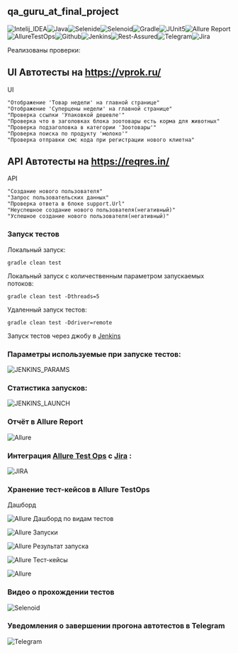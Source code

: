 
## qa_guru_at_final_project

![Intelij_IDEA](src/test/resources/img/icons/Intelij_IDEA.png)![Java](src/test/resources/img/icons/Java.png)![Selenide](src/test/resources/img/icons/Selenide.png)![Selenoid](src/test/resources/img/icons/Selenoid.png)![Gradle](src/test/resources/img/icons/Gradle.png)![JUnit5](src/test/resources/img/icons/JUnit5.png)![Allure Report](src/test/resources/img/icons/Allure_Report.png)![AllureTestOps](src/test/resources/img/icons/AllureTestOps.png)![Github](src/test/resources/img/icons/Github.png)![Jenkins](src/test/resources/img/icons/Jenkins.png)![Rest-Assured](src/test/resources/img/icons/Rest-Assured.png)![Telegram](src/test/resources/img/icons/Telegram.png)![Jira](src/test/resources/img/icons/Jira.png)

Реализованы проверки:

## UI Автотесты на https://vprok.ru/

UI

    "Отображение 'Товар недели' на главной странице"
    "Отображение 'Суперцены недели' на главной странице"
    "Проверка ссылки 'Упаковкой дешевле'"
    "Проверка что в заголовках блока зоотовары есть корма для животных"
    "Проверка подзаголовка в категории 'Зоотовары'"
    "Проверка поиска по продукту 'молоко'"
    "Проверка отправки смс кода при регистрации нового клиетна"



## API  Автотесты на https://reqres.in/

API

    "Создание нового пользователя"
    "Запрос пользовательских данных"
    "Проверка ответа в блоке support.Url"
    "Неуспешное создание нового пользователя(негативный)"
    "Успешное создание нового пользователя(негативный)"

### Запуск тестов

Локальный запуск:

    gradle clean test

Локальный запуск с количественным параметром запускаемых потоков:

    gradle clean test -Dthreads=5

Удаленный запуск тестов:

    gradle clean test -Ddriver=remote


Запуск тестов через джобу в [Jenkins](https://jenkins.autotests.cloud/job/24_subu_vprok/build?delay=0sec)

### Параметры используемые при запуске тестов:
![JENKINS_PARAMS](src/test/resources/img/Jenkins_params.PNG)

### Статистика запусков:

![JENKINS_LAUNCH](src/test/resources/img/JENKINS_LAUNCH.PNG)

### Отчёт в Allure Report
![Allure](src/test/resources/img/allure_report.PNG)

### Интеграция [Allure Test Ops](https://allure.autotests.cloud/project/627/dashboards) с [Jira](https://jira.autotests.cloud/browse/HOMEWORK-250)  :

![JIRA](src/test/resources/img/jira_integration.PNG)

### Хранение тест-кейсов в Allure TestOps
Дашборд

![Allure](src/test/resources/img/main_dashboard.PNG)
Дашборд по видам тестов

![Allure](src/test/resources/img/personal_dashboards.PNG)
Запуски 

![Allure](src/test/resources/img/launches.PNG)
Результат запуска 

![Allure](src/test/resources/img/launch_results.PNG)
Тест-кейсы

![Allure](src/test/resources/img/tests.PNG)

### Видео о прохождении тестов
![Selenoid](src/test/resources/img/381ea424ae9fd94501a1efc8ceff696b(1).gif)

### Уведомления о завершении прогона автотестов в Telegram
![Telegram](src/test/resources/img/tgbot.PNG)